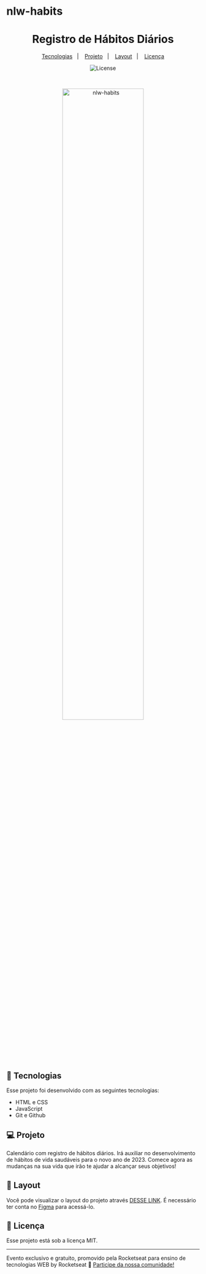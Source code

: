 # nlw-habits
<h1 align="center">Registro de Hábitos Diários</h1>

<p align="center">
  <a href="#-tecnologias">Tecnologias</a>&nbsp;&nbsp;&nbsp;|&nbsp;&nbsp;&nbsp;
  <a href="#-projeto">Projeto</a>&nbsp;&nbsp;&nbsp;|&nbsp;&nbsp;&nbsp;
  <a href="#-layout">Layout</a>&nbsp;&nbsp;&nbsp;|&nbsp;&nbsp;&nbsp;
  <a href="#memo-licença">Licença</a>
</p>

<p align="center">
  <img alt="License" src="https://img.shields.io/static/v1?label=license&message=MIT&color=49AA26&labelColor=000000">
</p>

<br>

<p align="center">
  <img alt="nlw-habits" src="https://i.postimg.cc/L65xd08W/nlw-habits.png" width="65%">
</p>

## 🚀 Tecnologias

Esse projeto foi desenvolvido com as seguintes tecnologias:

- HTML e CSS
- JavaScript
- Git e Github

## 💻 Projeto

Calendário com registro de hábitos diários. Irá auxiliar no desenvolvimento de hábitos de vida saudáveis para o novo ano de 2023. 
Comece agora as mudanças na sua vida que irão te ajudar a alcançar seus objetivos!

## 🔖 Layout

Você pode visualizar o layout do projeto através [DESSE LINK](https://www.figma.com/community/file/1195327109778210238). É necessário ter conta no [Figma](https://figma.com) para acessá-lo.

## :memo: Licença

Esse projeto está sob a licença MIT.

---

Evento exclusivo e gratuito, promovido pela Rocketseat para ensino de tecnologias WEB by Rocketseat 
:wave: [Participe da nossa comunidade!](https://discord.gg/rocketseat)
